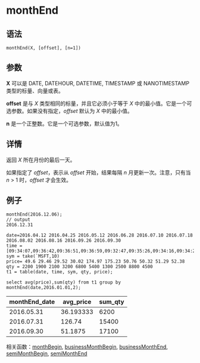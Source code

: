 # monthEnd

## 语法

`monthEnd(X, [offset], [n=1])`

## 参数

**X** 可以是 DATE, DATEHOUR, DATETIME, TIMESTAMP 或 NANOTIMESTAMP 类型的标量、向量或表。

**offset** 是与 *X* 类型相同的标量，并且它必须小于等于 *X*
中的最小值。它是一个可选参数。如果没有指定，*offset* 默认为 *X* 中的最小值。

**n** 是一个正整数。它是一个可选参数，默认值为1。

## 详情

返回 *X* 所在月份的最后一天。

如果指定了 *offset*，表示从 *offset* 开始，结果每隔 *n* 月更新一次。注意，只有当 *n* > 1
时，*offset* 才会生效。

## 例子

```
monthEnd(2016.12.06);
// output
2016.12.31

date=2016.04.12 2016.04.25 2016.05.12 2016.06.28 2016.07.10 2016.07.18 2016.08.02 2016.08.16 2016.09.26 2016.09.30
time = [09:34:07,09:36:42,09:36:51,09:36:59,09:32:47,09:35:26,09:34:16,09:34:26,09:38:12,09:38:13]
sym = take(`MSFT,10)
price= 49.6 29.46 29.52 30.02 174.97 175.23 50.76 50.32 51.29 52.38
qty = 2200 1900 2100 3200 6800 5400 1300 2500 8800 4500
t1 = table(date, time, sym, qty, price);

select avg(price),sum(qty) from t1 group by monthEnd(date,2016.01.01,2);
```

| monthEnd\_date | avg\_price | sum\_qty |
| --- | --- | --- |
| 2016.05.31 | 36.193333 | 6200 |
| 2016.07.31 | 126.74 | 15400 |
| 2016.09.30 | 51.1875 | 17100 |

相关函数：[monthBegin](monthBegin.html), [businessMonthBegin](../b/businessMonthBegin.html),
[businessMonthEnd](../b/businessMonthEnd.html),
[semiMonthBegin](../s/semiMonthBegin.html),
[semiMonthEnd](../s/semiMonthEnd.html)

